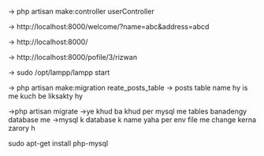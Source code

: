 -> php artisan make:controller userController

-> http://localhost:8000/welcome/?name=abc&address=abcd

-> http://localhost:8000/

-> http://localhost:8000/pofile/3/rizwan

-> sudo /opt/lampp/lampp start

-> php artisan make:migration reate_posts_table
-> posts table name hy is me kuch be liksakty hy

->php artisan migrate
->ye khud ba khud per mysql me tables banadengy database me
->mysql k database k name yaha per env file me change kerna zarory h


sudo apt-get install php-mysql